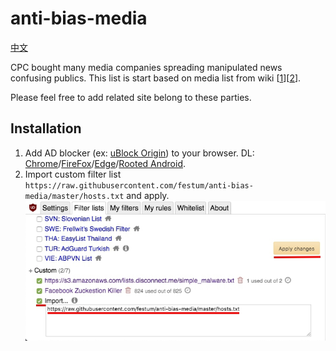 # anti-bias-media

[中文](README-zh_TW.md)

CPC bought many media companies spreading manipulated news confusing publics. This list is start based on media list from wiki [[1](https://zh.wikipedia.org/wiki/%E8%A6%AA%E4%B8%AD%E5%AA%92%E9%AB%94)][[2](https://zh.wikipedia.org/wiki/%E7%B5%B1%E6%B4%BE%E5%AA%92%E9%AB%94_(%E5%8F%B0%E7%81%A3))].

Please feel free to add related site belong to these parties.

## Installation

1. Add AD blocker (ex: [uBlock Origin](https://chrome.google.com/webstore/detail/ublock-origin/cjpalhdlnbpafiamejdnhcphjbkeiagm)) to your browser. DL: [Chrome](https://chrome.google.com/webstore/detail/ublock-origin/cjpalhdlnbpafiamejdnhcphjbkeiagm)/[FireFox](https://addons.mozilla.org/en-US/firefox/addon/ublock-origin/)/[Edge](https://www.microsoft.com/en-us/p/ublock-origin/9nblggh444l4?activetab=pivot:overviewtab)/[Rooted Android](https://adaway.org/).
2. Import custom filter list `https://raw.githubusercontent.com/festum/anti-bias-media/master/hosts.txt` and apply.
![ublock import guide 1](res/images/ublock-001.jpg)
